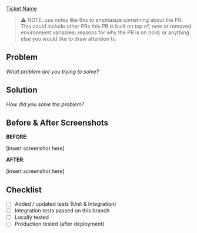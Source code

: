 [Ticket Name](https://mitein.atlassian.net/browse/MIT-TICKET_NUMBER)

> ⚠️ NOTE: use notes like this to emphasize something about the PR. This could include other PRs this PR is built on top of; new or removed environment variables; reasons for why the PR is on hold; or anything else you would like to draw attention to.

## Problem

_What problem are you trying to solve?_


## Solution

_How did you solve the problem?_


## Before & After Screenshots

**BEFORE**:

[insert screenshot here]

**AFTER**:

[insert screenshot here]


## Checklist
- [ ] Added / updated tests (Unit & Integration)
- [ ] Integration tests passed on this branch
- [ ] Locally tested
- [ ] Production tested (after deployment)
